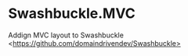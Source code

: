 # Swashbuckle.MVC
Addign MVC layout to Swashbuckle  &lt;https://github.com/domaindrivendev/Swashbuckle>
